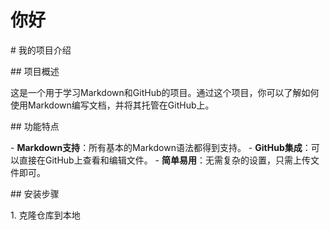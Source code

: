 <h1>你好</h1>
# 我的项目介绍

## 项目概述

这是一个用于学习Markdown和GitHub的项目。通过这个项目，你可以了解如何使用Markdown编写文档，并将其托管在GitHub上。

## 功能特点

- **Markdown支持**：所有基本的Markdown语法都得到支持。
- **GitHub集成**：可以直接在GitHub上查看和编辑文件。
- **简单易用**：无需复杂的设置，只需上传文件即可。

## 安装步骤

1. 克隆仓库到本地
